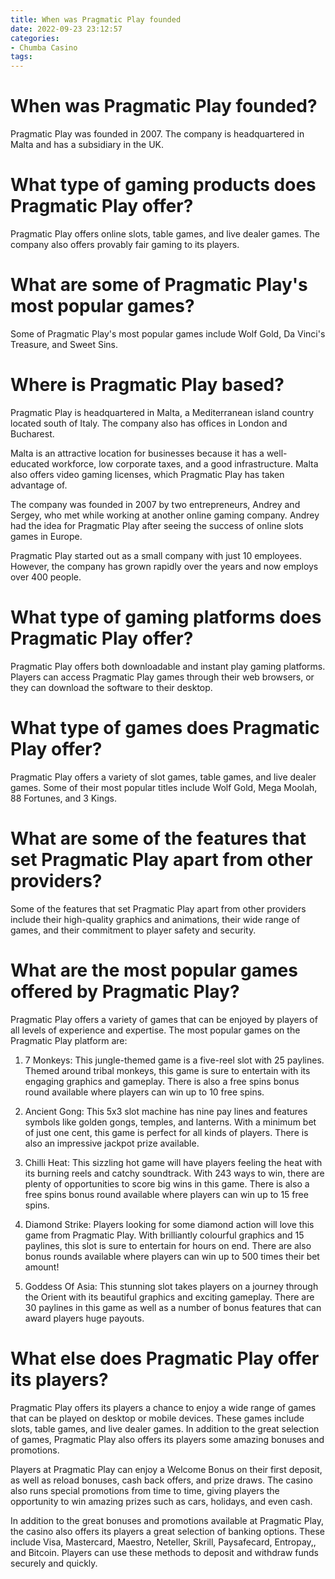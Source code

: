 ```yaml
---
title: When was Pragmatic Play founded
date: 2022-09-23 23:12:57
categories:
- Chumba Casino
tags:
---
```



#  When was Pragmatic Play founded?

Pragmatic Play was founded in 2007. The company is headquartered in Malta and has a subsidiary in the UK.

# What type of gaming products does Pragmatic Play offer?

Pragmatic Play offers online slots, table games, and live dealer games. The company also offers provably fair gaming to its players.

# What are some of Pragmatic Play's most popular games?

Some of Pragmatic Play's most popular games include Wolf Gold, Da Vinci's Treasure, and Sweet Sins.

#  Where is Pragmatic Play based?

Pragmatic Play is headquartered in Malta, a Mediterranean island country located south of Italy. The company also has offices in London and Bucharest.

Malta is an attractive location for businesses because it has a well-educated workforce, low corporate taxes, and a good infrastructure. Malta also offers video gaming licenses, which Pragmatic Play has taken advantage of.

The company was founded in 2007 by two entrepreneurs, Andrey and Sergey, who met while working at another online gaming company. Andrey had the idea for Pragmatic Play after seeing the success of online slots games in Europe.

Pragmatic Play started out as a small company with just 10 employees. However, the company has grown rapidly over the years and now employs over 400 people.

#  What type of gaming platforms does Pragmatic Play offer?

Pragmatic Play offers both downloadable and instant play gaming platforms. Players can access Pragmatic Play games through their web browsers, or they can download the software to their desktop.

# What type of games does Pragmatic Play offer?

Pragmatic Play offers a variety of slot games, table games, and live dealer games. Some of their most popular titles include Wolf Gold, Mega Moolah, 88 Fortunes, and 3 Kings.

# What are some of the features that set Pragmatic Play apart from other providers?

Some of the features that set Pragmatic Play apart from other providers include their high-quality graphics and animations, their wide range of games, and their commitment to player safety and security.

#  What are the most popular games offered by Pragmatic Play?

Pragmatic Play offers a variety of games that can be enjoyed by players of all levels of experience and expertise. The most popular games on the Pragmatic Play platform are:

1. 7 Monkeys: This jungle-themed game is a five-reel slot with 25 paylines. Themed around tribal monkeys, this game is sure to entertain with its engaging graphics and gameplay. There is also a free spins bonus round available where players can win up to 10 free spins.

2. Ancient Gong: This 5x3 slot machine has nine pay lines and features symbols like golden gongs, temples, and lanterns. With a minimum bet of just one cent, this game is perfect for all kinds of players. There is also an impressive jackpot prize available.

3. Chilli Heat: This sizzling hot game will have players feeling the heat with its burning reels and catchy soundtrack. With 243 ways to win, there are plenty of opportunities to score big wins in this game. There is also a free spins bonus round available where players can win up to 15 free spins.

4. Diamond Strike: Players looking for some diamond action will love this game from Pragmatic Play. With brilliantly colourful graphics and 15 paylines, this slot is sure to entertain for hours on end. There are also bonus rounds available where players can win up to 500 times their bet amount!

5. Goddess Of Asia: This stunning slot takes players on a journey through the Orient with its beautiful graphics and exciting gameplay. There are 30 paylines in this game as well as a number of bonus features that can award players huge payouts.

#  What else does Pragmatic Play offer its players?

Pragmatic Play offers its players a chance to enjoy a wide range of games that can be played on desktop or mobile devices. These games include slots, table games, and live dealer games. In addition to the great selection of games, Pragmatic Play also offers its players some amazing bonuses and promotions.

Players at Pragmatic Play can enjoy a Welcome Bonus on their first deposit, as well as reload bonuses, cash back offers, and prize draws. The casino also runs special promotions from time to time, giving players the opportunity to win amazing prizes such as cars, holidays, and even cash.

In addition to the great bonuses and promotions available at Pragmatic Play, the casino also offers its players a great selection of banking options. These include Visa, Mastercard, Maestro, Neteller, Skrill, Paysafecard, Entropay,, and Bitcoin. Players can use these methods to deposit and withdraw funds securely and quickly.